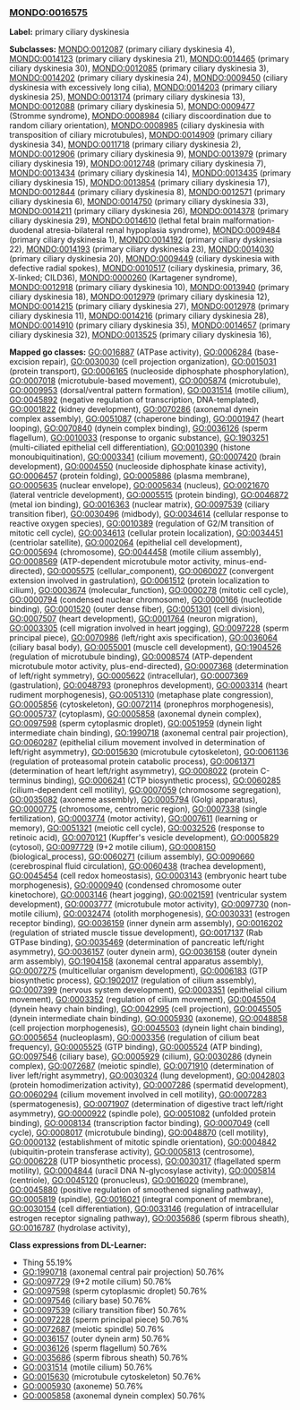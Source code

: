 
### [MONDO:0016575](http://purl.obolibrary.org/obo/MONDO_0016575)
**Label:** primary ciliary dyskinesia

**Subclasses:** [MONDO:0012087](http://purl.obolibrary.org/obo/MONDO_0012087) (primary ciliary dyskinesia 4), [MONDO:0014123](http://purl.obolibrary.org/obo/MONDO_0014123) (primary ciliary dyskinesia 21), [MONDO:0014465](http://purl.obolibrary.org/obo/MONDO_0014465) (primary ciliary dyskinesia 30), [MONDO:0012085](http://purl.obolibrary.org/obo/MONDO_0012085) (primary ciliary dyskinesia 3), [MONDO:0014202](http://purl.obolibrary.org/obo/MONDO_0014202) (primary ciliary dyskinesia 24), [MONDO:0009450](http://purl.obolibrary.org/obo/MONDO_0009450) (ciliary dyskinesia with excessively long cilia), [MONDO:0014203](http://purl.obolibrary.org/obo/MONDO_0014203) (primary ciliary dyskinesia 25), [MONDO:0013174](http://purl.obolibrary.org/obo/MONDO_0013174) (primary ciliary dyskinesia 13), [MONDO:0012088](http://purl.obolibrary.org/obo/MONDO_0012088) (primary ciliary dyskinesia 5), [MONDO:0009477](http://purl.obolibrary.org/obo/MONDO_0009477) (Stromme syndrome), [MONDO:0008984](http://purl.obolibrary.org/obo/MONDO_0008984) (ciliary discoordination due to random ciliary orientation), [MONDO:0008985](http://purl.obolibrary.org/obo/MONDO_0008985) (ciliary dyskinesia with transposition of ciliary microtubules), [MONDO:0014909](http://purl.obolibrary.org/obo/MONDO_0014909) (primary ciliary dyskinesia 34), [MONDO:0011718](http://purl.obolibrary.org/obo/MONDO_0011718) (primary ciliary dyskinesia 2), [MONDO:0012906](http://purl.obolibrary.org/obo/MONDO_0012906) (primary ciliary dyskinesia 9), [MONDO:0013979](http://purl.obolibrary.org/obo/MONDO_0013979) (primary ciliary dyskinesia 19), [MONDO:0012748](http://purl.obolibrary.org/obo/MONDO_0012748) (primary ciliary dyskinesia 7), [MONDO:0013434](http://purl.obolibrary.org/obo/MONDO_0013434) (primary ciliary dyskinesia 14), [MONDO:0013435](http://purl.obolibrary.org/obo/MONDO_0013435) (primary ciliary dyskinesia 15), [MONDO:0013854](http://purl.obolibrary.org/obo/MONDO_0013854) (primary ciliary dyskinesia 17), [MONDO:0012844](http://purl.obolibrary.org/obo/MONDO_0012844) (primary ciliary dyskinesia 8), [MONDO:0012571](http://purl.obolibrary.org/obo/MONDO_0012571) (primary ciliary dyskinesia 6), [MONDO:0014750](http://purl.obolibrary.org/obo/MONDO_0014750) (primary ciliary dyskinesia 33), [MONDO:0014211](http://purl.obolibrary.org/obo/MONDO_0014211) (primary ciliary dyskinesia 26), [MONDO:0014378](http://purl.obolibrary.org/obo/MONDO_0014378) (primary ciliary dyskinesia 29), [MONDO:0014610](http://purl.obolibrary.org/obo/MONDO_0014610) (lethal fetal brain malformation-duodenal atresia-bilateral renal hypoplasia syndrome), [MONDO:0009484](http://purl.obolibrary.org/obo/MONDO_0009484) (primary ciliary dyskinesia 1), [MONDO:0014192](http://purl.obolibrary.org/obo/MONDO_0014192) (primary ciliary dyskinesia 22), [MONDO:0014193](http://purl.obolibrary.org/obo/MONDO_0014193) (primary ciliary dyskinesia 23), [MONDO:0014030](http://purl.obolibrary.org/obo/MONDO_0014030) (primary ciliary dyskinesia 20), [MONDO:0009449](http://purl.obolibrary.org/obo/MONDO_0009449) (ciliary dyskinesia with defective radial spokes), [MONDO:0010517](http://purl.obolibrary.org/obo/MONDO_0010517) (ciliary dyskinesia, primary, 36, X-linked; CILD36), [MONDO:0000260](http://purl.obolibrary.org/obo/MONDO_0000260) (Kartagener syndrome), [MONDO:0012918](http://purl.obolibrary.org/obo/MONDO_0012918) (primary ciliary dyskinesia 10), [MONDO:0013940](http://purl.obolibrary.org/obo/MONDO_0013940) (primary ciliary dyskinesia 18), [MONDO:0012979](http://purl.obolibrary.org/obo/MONDO_0012979) (primary ciliary dyskinesia 12), [MONDO:0014215](http://purl.obolibrary.org/obo/MONDO_0014215) (primary ciliary dyskinesia 27), [MONDO:0012978](http://purl.obolibrary.org/obo/MONDO_0012978) (primary ciliary dyskinesia 11), [MONDO:0014216](http://purl.obolibrary.org/obo/MONDO_0014216) (primary ciliary dyskinesia 28), [MONDO:0014910](http://purl.obolibrary.org/obo/MONDO_0014910) (primary ciliary dyskinesia 35), [MONDO:0014657](http://purl.obolibrary.org/obo/MONDO_0014657) (primary ciliary dyskinesia 32), [MONDO:0013525](http://purl.obolibrary.org/obo/MONDO_0013525) (primary ciliary dyskinesia 16), 

**Mapped go classes:** [GO:0016887](http://purl.obolibrary.org/obo/GO_0016887) (ATPase activity), [GO:0006284](http://purl.obolibrary.org/obo/GO_0006284) (base-excision repair), [GO:0030030](http://purl.obolibrary.org/obo/GO_0030030) (cell projection organization), [GO:0015031](http://purl.obolibrary.org/obo/GO_0015031) (protein transport), [GO:0006165](http://purl.obolibrary.org/obo/GO_0006165) (nucleoside diphosphate phosphorylation), [GO:0007018](http://purl.obolibrary.org/obo/GO_0007018) (microtubule-based movement), [GO:0005874](http://purl.obolibrary.org/obo/GO_0005874) (microtubule), [GO:0009953](http://purl.obolibrary.org/obo/GO_0009953) (dorsal/ventral pattern formation), [GO:0031514](http://purl.obolibrary.org/obo/GO_0031514) (motile cilium), [GO:0045892](http://purl.obolibrary.org/obo/GO_0045892) (negative regulation of transcription, DNA-templated), [GO:0001822](http://purl.obolibrary.org/obo/GO_0001822) (kidney development), [GO:0070286](http://purl.obolibrary.org/obo/GO_0070286) (axonemal dynein complex assembly), [GO:0051087](http://purl.obolibrary.org/obo/GO_0051087) (chaperone binding), [GO:0001947](http://purl.obolibrary.org/obo/GO_0001947) (heart looping), [GO:0070840](http://purl.obolibrary.org/obo/GO_0070840) (dynein complex binding), [GO:0036126](http://purl.obolibrary.org/obo/GO_0036126) (sperm flagellum), [GO:0010033](http://purl.obolibrary.org/obo/GO_0010033) (response to organic substance), [GO:1903251](http://purl.obolibrary.org/obo/GO_1903251) (multi-ciliated epithelial cell differentiation), [GO:0010390](http://purl.obolibrary.org/obo/GO_0010390) (histone monoubiquitination), [GO:0003341](http://purl.obolibrary.org/obo/GO_0003341) (cilium movement), [GO:0007420](http://purl.obolibrary.org/obo/GO_0007420) (brain development), [GO:0004550](http://purl.obolibrary.org/obo/GO_0004550) (nucleoside diphosphate kinase activity), [GO:0006457](http://purl.obolibrary.org/obo/GO_0006457) (protein folding), [GO:0005886](http://purl.obolibrary.org/obo/GO_0005886) (plasma membrane), [GO:0005635](http://purl.obolibrary.org/obo/GO_0005635) (nuclear envelope), [GO:0005634](http://purl.obolibrary.org/obo/GO_0005634) (nucleus), [GO:0021670](http://purl.obolibrary.org/obo/GO_0021670) (lateral ventricle development), [GO:0005515](http://purl.obolibrary.org/obo/GO_0005515) (protein binding), [GO:0046872](http://purl.obolibrary.org/obo/GO_0046872) (metal ion binding), [GO:0016363](http://purl.obolibrary.org/obo/GO_0016363) (nuclear matrix), [GO:0097539](http://purl.obolibrary.org/obo/GO_0097539) (ciliary transition fiber), [GO:0030496](http://purl.obolibrary.org/obo/GO_0030496) (midbody), [GO:0034614](http://purl.obolibrary.org/obo/GO_0034614) (cellular response to reactive oxygen species), [GO:0010389](http://purl.obolibrary.org/obo/GO_0010389) (regulation of G2/M transition of mitotic cell cycle), [GO:0034613](http://purl.obolibrary.org/obo/GO_0034613) (cellular protein localization), [GO:0034451](http://purl.obolibrary.org/obo/GO_0034451) (centriolar satellite), [GO:0002064](http://purl.obolibrary.org/obo/GO_0002064) (epithelial cell development), [GO:0005694](http://purl.obolibrary.org/obo/GO_0005694) (chromosome), [GO:0044458](http://purl.obolibrary.org/obo/GO_0044458) (motile cilium assembly), [GO:0008569](http://purl.obolibrary.org/obo/GO_0008569) (ATP-dependent microtubule motor activity, minus-end-directed), [GO:0005575](http://purl.obolibrary.org/obo/GO_0005575) (cellular_component), [GO:0060027](http://purl.obolibrary.org/obo/GO_0060027) (convergent extension involved in gastrulation), [GO:0061512](http://purl.obolibrary.org/obo/GO_0061512) (protein localization to cilium), [GO:0003674](http://purl.obolibrary.org/obo/GO_0003674) (molecular_function), [GO:0000278](http://purl.obolibrary.org/obo/GO_0000278) (mitotic cell cycle), [GO:0000794](http://purl.obolibrary.org/obo/GO_0000794) (condensed nuclear chromosome), [GO:0000166](http://purl.obolibrary.org/obo/GO_0000166) (nucleotide binding), [GO:0001520](http://purl.obolibrary.org/obo/GO_0001520) (outer dense fiber), [GO:0051301](http://purl.obolibrary.org/obo/GO_0051301) (cell division), [GO:0007507](http://purl.obolibrary.org/obo/GO_0007507) (heart development), [GO:0001764](http://purl.obolibrary.org/obo/GO_0001764) (neuron migration), [GO:0003305](http://purl.obolibrary.org/obo/GO_0003305) (cell migration involved in heart jogging), [GO:0097228](http://purl.obolibrary.org/obo/GO_0097228) (sperm principal piece), [GO:0070986](http://purl.obolibrary.org/obo/GO_0070986) (left/right axis specification), [GO:0036064](http://purl.obolibrary.org/obo/GO_0036064) (ciliary basal body), [GO:0055001](http://purl.obolibrary.org/obo/GO_0055001) (muscle cell development), [GO:1904526](http://purl.obolibrary.org/obo/GO_1904526) (regulation of microtubule binding), [GO:0008574](http://purl.obolibrary.org/obo/GO_0008574) (ATP-dependent microtubule motor activity, plus-end-directed), [GO:0007368](http://purl.obolibrary.org/obo/GO_0007368) (determination of left/right symmetry), [GO:0005622](http://purl.obolibrary.org/obo/GO_0005622) (intracellular), [GO:0007369](http://purl.obolibrary.org/obo/GO_0007369) (gastrulation), [GO:0048793](http://purl.obolibrary.org/obo/GO_0048793) (pronephros development), [GO:0003314](http://purl.obolibrary.org/obo/GO_0003314) (heart rudiment morphogenesis), [GO:0051310](http://purl.obolibrary.org/obo/GO_0051310) (metaphase plate congression), [GO:0005856](http://purl.obolibrary.org/obo/GO_0005856) (cytoskeleton), [GO:0072114](http://purl.obolibrary.org/obo/GO_0072114) (pronephros morphogenesis), [GO:0005737](http://purl.obolibrary.org/obo/GO_0005737) (cytoplasm), [GO:0005858](http://purl.obolibrary.org/obo/GO_0005858) (axonemal dynein complex), [GO:0097598](http://purl.obolibrary.org/obo/GO_0097598) (sperm cytoplasmic droplet), [GO:0051959](http://purl.obolibrary.org/obo/GO_0051959) (dynein light intermediate chain binding), [GO:1990718](http://purl.obolibrary.org/obo/GO_1990718) (axonemal central pair projection), [GO:0060287](http://purl.obolibrary.org/obo/GO_0060287) (epithelial cilium movement involved in determination of left/right asymmetry), [GO:0015630](http://purl.obolibrary.org/obo/GO_0015630) (microtubule cytoskeleton), [GO:0061136](http://purl.obolibrary.org/obo/GO_0061136) (regulation of proteasomal protein catabolic process), [GO:0061371](http://purl.obolibrary.org/obo/GO_0061371) (determination of heart left/right asymmetry), [GO:0008022](http://purl.obolibrary.org/obo/GO_0008022) (protein C-terminus binding), [GO:0006241](http://purl.obolibrary.org/obo/GO_0006241) (CTP biosynthetic process), [GO:0060285](http://purl.obolibrary.org/obo/GO_0060285) (cilium-dependent cell motility), [GO:0007059](http://purl.obolibrary.org/obo/GO_0007059) (chromosome segregation), [GO:0035082](http://purl.obolibrary.org/obo/GO_0035082) (axoneme assembly), [GO:0005794](http://purl.obolibrary.org/obo/GO_0005794) (Golgi apparatus), [GO:0000775](http://purl.obolibrary.org/obo/GO_0000775) (chromosome, centromeric region), [GO:0007338](http://purl.obolibrary.org/obo/GO_0007338) (single fertilization), [GO:0003774](http://purl.obolibrary.org/obo/GO_0003774) (motor activity), [GO:0007611](http://purl.obolibrary.org/obo/GO_0007611) (learning or memory), [GO:0051321](http://purl.obolibrary.org/obo/GO_0051321) (meiotic cell cycle), [GO:0032526](http://purl.obolibrary.org/obo/GO_0032526) (response to retinoic acid), [GO:0070121](http://purl.obolibrary.org/obo/GO_0070121) (Kupffer's vesicle development), [GO:0005829](http://purl.obolibrary.org/obo/GO_0005829) (cytosol), [GO:0097729](http://purl.obolibrary.org/obo/GO_0097729) (9+2 motile cilium), [GO:0008150](http://purl.obolibrary.org/obo/GO_0008150) (biological_process), [GO:0060271](http://purl.obolibrary.org/obo/GO_0060271) (cilium assembly), [GO:0090660](http://purl.obolibrary.org/obo/GO_0090660) (cerebrospinal fluid circulation), [GO:0060438](http://purl.obolibrary.org/obo/GO_0060438) (trachea development), [GO:0045454](http://purl.obolibrary.org/obo/GO_0045454) (cell redox homeostasis), [GO:0003143](http://purl.obolibrary.org/obo/GO_0003143) (embryonic heart tube morphogenesis), [GO:0000940](http://purl.obolibrary.org/obo/GO_0000940) (condensed chromosome outer kinetochore), [GO:0003146](http://purl.obolibrary.org/obo/GO_0003146) (heart jogging), [GO:0021591](http://purl.obolibrary.org/obo/GO_0021591) (ventricular system development), [GO:0003777](http://purl.obolibrary.org/obo/GO_0003777) (microtubule motor activity), [GO:0097730](http://purl.obolibrary.org/obo/GO_0097730) (non-motile cilium), [GO:0032474](http://purl.obolibrary.org/obo/GO_0032474) (otolith morphogenesis), [GO:0030331](http://purl.obolibrary.org/obo/GO_0030331) (estrogen receptor binding), [GO:0036159](http://purl.obolibrary.org/obo/GO_0036159) (inner dynein arm assembly), [GO:0016202](http://purl.obolibrary.org/obo/GO_0016202) (regulation of striated muscle tissue development), [GO:0017137](http://purl.obolibrary.org/obo/GO_0017137) (Rab GTPase binding), [GO:0035469](http://purl.obolibrary.org/obo/GO_0035469) (determination of pancreatic left/right asymmetry), [GO:0036157](http://purl.obolibrary.org/obo/GO_0036157) (outer dynein arm), [GO:0036158](http://purl.obolibrary.org/obo/GO_0036158) (outer dynein arm assembly), [GO:1904158](http://purl.obolibrary.org/obo/GO_1904158) (axonemal central apparatus assembly), [GO:0007275](http://purl.obolibrary.org/obo/GO_0007275) (multicellular organism development), [GO:0006183](http://purl.obolibrary.org/obo/GO_0006183) (GTP biosynthetic process), [GO:1902017](http://purl.obolibrary.org/obo/GO_1902017) (regulation of cilium assembly), [GO:0007399](http://purl.obolibrary.org/obo/GO_0007399) (nervous system development), [GO:0003351](http://purl.obolibrary.org/obo/GO_0003351) (epithelial cilium movement), [GO:0003352](http://purl.obolibrary.org/obo/GO_0003352) (regulation of cilium movement), [GO:0045504](http://purl.obolibrary.org/obo/GO_0045504) (dynein heavy chain binding), [GO:0042995](http://purl.obolibrary.org/obo/GO_0042995) (cell projection), [GO:0045505](http://purl.obolibrary.org/obo/GO_0045505) (dynein intermediate chain binding), [GO:0005930](http://purl.obolibrary.org/obo/GO_0005930) (axoneme), [GO:0048858](http://purl.obolibrary.org/obo/GO_0048858) (cell projection morphogenesis), [GO:0045503](http://purl.obolibrary.org/obo/GO_0045503) (dynein light chain binding), [GO:0005654](http://purl.obolibrary.org/obo/GO_0005654) (nucleoplasm), [GO:0003356](http://purl.obolibrary.org/obo/GO_0003356) (regulation of cilium beat frequency), [GO:0005525](http://purl.obolibrary.org/obo/GO_0005525) (GTP binding), [GO:0005524](http://purl.obolibrary.org/obo/GO_0005524) (ATP binding), [GO:0097546](http://purl.obolibrary.org/obo/GO_0097546) (ciliary base), [GO:0005929](http://purl.obolibrary.org/obo/GO_0005929) (cilium), [GO:0030286](http://purl.obolibrary.org/obo/GO_0030286) (dynein complex), [GO:0072687](http://purl.obolibrary.org/obo/GO_0072687) (meiotic spindle), [GO:0071910](http://purl.obolibrary.org/obo/GO_0071910) (determination of liver left/right asymmetry), [GO:0030324](http://purl.obolibrary.org/obo/GO_0030324) (lung development), [GO:0042803](http://purl.obolibrary.org/obo/GO_0042803) (protein homodimerization activity), [GO:0007286](http://purl.obolibrary.org/obo/GO_0007286) (spermatid development), [GO:0060294](http://purl.obolibrary.org/obo/GO_0060294) (cilium movement involved in cell motility), [GO:0007283](http://purl.obolibrary.org/obo/GO_0007283) (spermatogenesis), [GO:0071907](http://purl.obolibrary.org/obo/GO_0071907) (determination of digestive tract left/right asymmetry), [GO:0000922](http://purl.obolibrary.org/obo/GO_0000922) (spindle pole), [GO:0051082](http://purl.obolibrary.org/obo/GO_0051082) (unfolded protein binding), [GO:0008134](http://purl.obolibrary.org/obo/GO_0008134) (transcription factor binding), [GO:0007049](http://purl.obolibrary.org/obo/GO_0007049) (cell cycle), [GO:0008017](http://purl.obolibrary.org/obo/GO_0008017) (microtubule binding), [GO:0048870](http://purl.obolibrary.org/obo/GO_0048870) (cell motility), [GO:0000132](http://purl.obolibrary.org/obo/GO_0000132) (establishment of mitotic spindle orientation), [GO:0004842](http://purl.obolibrary.org/obo/GO_0004842) (ubiquitin-protein transferase activity), [GO:0005813](http://purl.obolibrary.org/obo/GO_0005813) (centrosome), [GO:0006228](http://purl.obolibrary.org/obo/GO_0006228) (UTP biosynthetic process), [GO:0030317](http://purl.obolibrary.org/obo/GO_0030317) (flagellated sperm motility), [GO:0004844](http://purl.obolibrary.org/obo/GO_0004844) (uracil DNA N-glycosylase activity), [GO:0005814](http://purl.obolibrary.org/obo/GO_0005814) (centriole), [GO:0045120](http://purl.obolibrary.org/obo/GO_0045120) (pronucleus), [GO:0016020](http://purl.obolibrary.org/obo/GO_0016020) (membrane), [GO:0045880](http://purl.obolibrary.org/obo/GO_0045880) (positive regulation of smoothened signaling pathway), [GO:0005819](http://purl.obolibrary.org/obo/GO_0005819) (spindle), [GO:0016021](http://purl.obolibrary.org/obo/GO_0016021) (integral component of membrane), [GO:0030154](http://purl.obolibrary.org/obo/GO_0030154) (cell differentiation), [GO:0033146](http://purl.obolibrary.org/obo/GO_0033146) (regulation of intracellular estrogen receptor signaling pathway), [GO:0035686](http://purl.obolibrary.org/obo/GO_0035686) (sperm fibrous sheath), [GO:0016787](http://purl.obolibrary.org/obo/GO_0016787) (hydrolase activity), 

**Class expressions from DL-Learner:**

- Thing 55.19%
- [GO:1990718](http://purl.obolibrary.org/obo/GO_1990718) (axonemal central pair projection) 50.76%
- [GO:0097729](http://purl.obolibrary.org/obo/GO_0097729) (9+2 motile cilium) 50.76%
- [GO:0097598](http://purl.obolibrary.org/obo/GO_0097598) (sperm cytoplasmic droplet) 50.76%
- [GO:0097546](http://purl.obolibrary.org/obo/GO_0097546) (ciliary base) 50.76%
- [GO:0097539](http://purl.obolibrary.org/obo/GO_0097539) (ciliary transition fiber) 50.76%
- [GO:0097228](http://purl.obolibrary.org/obo/GO_0097228) (sperm principal piece) 50.76%
- [GO:0072687](http://purl.obolibrary.org/obo/GO_0072687) (meiotic spindle) 50.76%
- [GO:0036157](http://purl.obolibrary.org/obo/GO_0036157) (outer dynein arm) 50.76%
- [GO:0036126](http://purl.obolibrary.org/obo/GO_0036126) (sperm flagellum) 50.76%
- [GO:0035686](http://purl.obolibrary.org/obo/GO_0035686) (sperm fibrous sheath) 50.76%
- [GO:0031514](http://purl.obolibrary.org/obo/GO_0031514) (motile cilium) 50.76%
- [GO:0015630](http://purl.obolibrary.org/obo/GO_0015630) (microtubule cytoskeleton) 50.76%
- [GO:0005930](http://purl.obolibrary.org/obo/GO_0005930) (axoneme) 50.76%
- [GO:0005858](http://purl.obolibrary.org/obo/GO_0005858) (axonemal dynein complex) 50.76%


